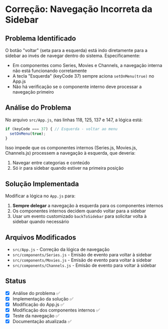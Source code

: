 # Correção: Navegação Incorreta da Sidebar

## Problema Identificado
O botão "voltar" (seta para a esquerda) está indo diretamente para a sidebar ao invés de navegar dentro do sistema. Especificamente:

- Em componentes como Series, Movies e Channels, a navegação interna não está funcionando corretamente
- A tecla "Esquerda" (keyCode 37) sempre aciona `setOnMenu(true)` no App.js
- Não há verificação se o componente interno deve processar a navegação primeiro

## Análise do Problema
No arquivo `src/App.js`, nas linhas 118, 125, 137 e 147, a lógica está:
```javascript
if (keyCode === 37) { // Esquerda - voltar ao menu
  setOnMenu(true);
}
```

Isso impede que os componentes internos (Series.js, Movies.js, Channels.js) processem a navegação à esquerda, que deveria:
1. Navegar entre categorias e conteúdo
2. Só ir para sidebar quando estiver na primeira posição

## Solução Implementada
Modificar a lógica no `App.js` para:
1. **Sempre delegar** a navegação à esquerda para os componentes internos
2. Os componentes internos decidem quando voltar para a sidebar
3. Usar um evento customizado `backToSidebar` para solicitar volta à sidebar quando necessário

## Arquivos Modificados
- `src/App.js` - Correção da lógica de navegação
- `src/components/Series.js` - Emisão de evento para voltar à sidebar
- `src/components/Movies.js` - Emisão de evento para voltar à sidebar  
- `src/components/Channels.js` - Emisão de evento para voltar à sidebar

## Status
- [x] Análise do problema ✅
- [x] Implementação da solução ✅
- [x] Modificação do App.js ✅
- [x] Modificação dos componentes internos ✅
- [x] Teste da navegação ✅
- [x] Documentação atualizada ✅ 